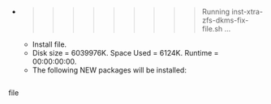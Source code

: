 * >>>>>>>>> Running inst-xtra-zfs-dkms-fix-file.sh ...
  * Install file.
  * Disk size = 6039976K. Space Used = 6124K. Runtime = 00:00:00:00.
  * The following NEW packages will be installed:
  ```bash
file
  ```
